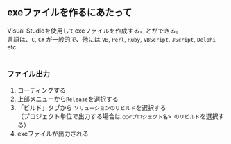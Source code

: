 ## exeファイルを作るにあたって
Visual Studioを使用してexeファイルを作成することができる。<br>
言語は、`C`, `C#` が一般的で、他には `VB`, `Perl`, `Ruby`, `VBScript`, `JScript`, `Delphi` etc.<br>
<br>

### ファイル出力
 1. コーディングする
 2. 上部メニューから`Release`を選択する
 3. 「ビルド」タブから `ソリューションのリビルド`を選択する<br>（プロジェクト単位で出力する場合は `○○<プロジェクト名> のリビルド`を選択する）
 4. exeファイルが出力される
